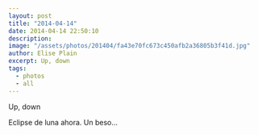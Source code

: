 ```yaml
---
layout: post
title: "2014-04-14"
date: 2014-04-14 22:50:10
description: 
image: "/assets/photos/201404/fa43e70fc673c450afb2a36805b3f41d.jpg"
author: Elise Plain
excerpt: Up, down
tags: 
  - photos
  - all
---
```


Up, down
<p></p>
<p>Eclipse de luna ahora. Un beso...</p>